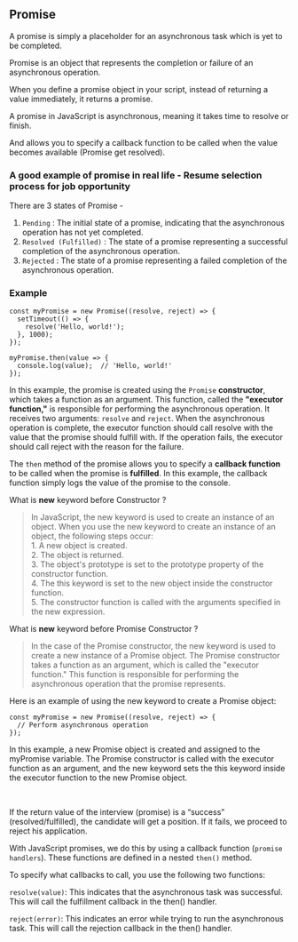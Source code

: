 ## Promise

A promise is simply a placeholder for an asynchronous task which is yet to be completed.

Promise is an object that represents the completion or failure of an asynchronous operation.

When you define a promise object in your script, instead of returning a value immediately, it returns a promise.

A promise in JavaScript is asynchronous, meaning it takes time to resolve or finish.

And allows you to specify a callback function to be called when the value becomes available (Promise get resolved).

### A good example of promise in real life - Resume selection process for job opportunity

There are 3 states of Promise -

1. `Pending` : The initial state of a promise, indicating that the asynchronous operation has not yet completed.
2. `Resolved (Fulfilled)` : The state of a promise representing a successful completion of the asynchronous operation.
3. `Rejected` : The state of a promise representing a failed completion of the asynchronous operation.

### Example

```
const myPromise = new Promise((resolve, reject) => {
  setTimeout(() => {
    resolve('Hello, world!');
  }, 1000);
});

myPromise.then(value => {
  console.log(value);  // 'Hello, world!'
});
```

In this example, the promise is created using the `Promise` **constructor**, which takes a function as an argument. This function, called the **"executor function,"** is responsible for performing the asynchronous operation. It receives two arguments: `resolve` and `reject`. When the asynchronous operation is complete, the executor function should call resolve with the value that the promise should fulfill with. If the operation fails, the executor should call reject with the reason for the failure.

The `then` method of the promise allows you to specify a **callback function** to be called when the promise is **fulfilled**. In this example, the callback function simply logs the value of the promise to the console.

What is **new** keyword before Constructor ?

> In JavaScript, the new keyword is used to create an instance of an object. When you use the new keyword to create an instance of an object, the following steps occur: <br>1. A new object is created. <br>2. The object is returned. <br>3. The object's prototype is set to the prototype property of the constructor function. <br>4. The this keyword is set to the new object inside the constructor function. <br>5. The constructor function is called with the arguments specified in the new expression.

What is **new** keyword before Promise Constructor ?

> In the case of the Promise constructor, the new keyword is used to create a new instance of a Promise object. The Promise constructor takes a function as an argument, which is called the "executor function." This function is responsible for performing the asynchronous operation that the promise represents.

Here is an example of using the new keyword to create a Promise object:

```
const myPromise = new Promise((resolve, reject) => {
  // Perform asynchronous operation
});
```

In this example, a new Promise object is created and assigned to the myPromise variable. The Promise constructor is called with the executor function as an argument, and the new keyword sets the this keyword inside the executor function to the new Promise object.

<br>

If the return value of the interview (promise) is a “success” (resolved/fulfilled), the candidate will get a position. If it fails, we proceed to reject his application.

With JavaScript promises, we do this by using a callback function (`promise handlers`). These functions are defined in a nested `then()` method.

To specify what callbacks to call, you use the following two functions:

`resolve(value)`: This indicates that the asynchronous task was successful. This will call the fulfillment callback in the then() handler.

`reject(error)`: This indicates an error while trying to run the asynchronous task. This will call the rejection callback in the then() handler.
